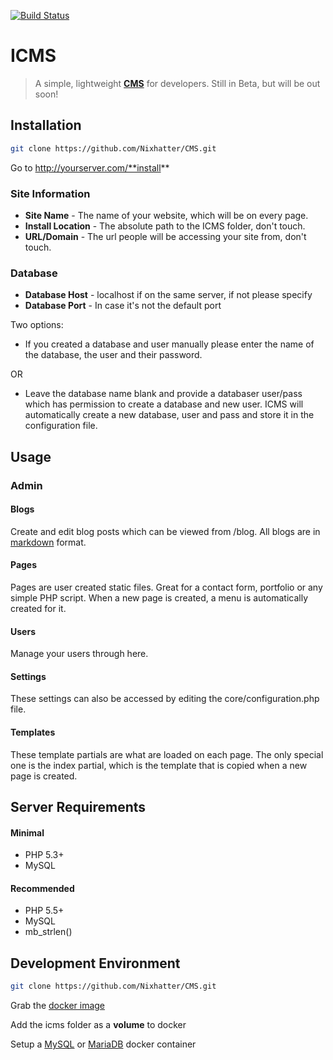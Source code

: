 [![Build Status](https://travis-ci.org/Nixhatter/CMS.svg?branch=master)](https://travis-ci.org/Nixhatter/CMS)

# ICMS
> A simple, lightweight **[CMS](https://en.wikipedia.org/wiki/Content_management_system)** for developers. Still in Beta, but will be out soon!

## Installation
```sh
git clone https://github.com/Nixhatter/CMS.git
```
Go to http://yourserver.com/**install**

### Site Information
* **Site Name** - The name of your website, which will be on every page.
* **Install Location** - The absolute path to the ICMS folder, don't touch.
* **URL/Domain** - The url people will be accessing your site from, don't touch.

### Database
* **Database Host** - localhost if on the same server, if not please specify
* **Database Port** - In case it's not the default port

Two options:

* If you created a database and user manually please enter the name of the database, the user and their password.

OR

* Leave the database name blank and provide a databaser user/pass which has permission to create a database and new user. ICMS will automatically create a new database, user and pass and store it in the configuration file.

## Usage

### Admin
#### Blogs
Create and edit blog posts which can be viewed from /blog. All blogs are in [markdown](http://parsedown.org/demo) format.
#### Pages
Pages are user created static files. Great for a contact form, portfolio or any simple PHP script. When a new page is created, a menu is automatically created for it.
#### Users
Manage your users through here. 
#### Settings
These settings can also be accessed by editing the core/configuration.php file.
#### Templates
These template partials are what are loaded on each page. The only special one is the index partial, which is the template that is copied when a new page is created.

## Server Requirements
#### Minimal
- PHP 5.3+ 
- MySQL

#### Recommended
- PHP 5.5+ 
- MySQL
- mb_strlen()

## Development Environment
```sh
git clone https://github.com/Nixhatter/CMS.git
```
Grab the [docker image](https://hub.docker.com/r/nixhatter/icms-docker/)

Add the icms folder as a **volume** to docker

Setup a [MySQL](https://hub.docker.com/_/mysql/) or [MariaDB](https://hub.docker.com/_/mariadb/) docker container

